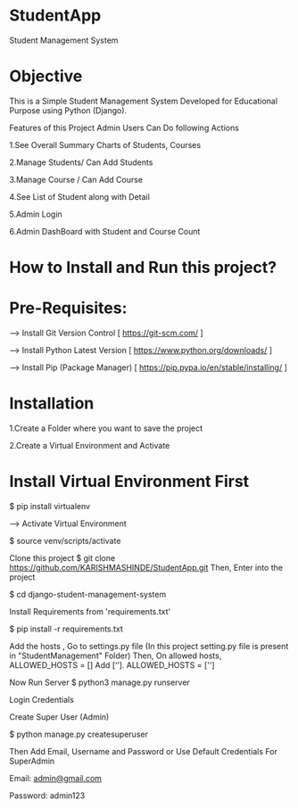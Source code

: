 # StudentApp
Student Management System

# Objective
This is a Simple Student Management System Developed for Educational Purpose using Python (Django).

Features of this Project
Admin Users Can Do following Actions

  1.See Overall Summary Charts of Students, Courses
  
  2.Manage Students/ Can Add Students
  
  3.Manage Course / Can Add Course
  
  4.See List of Student along with Detail
  
  5.Admin Login
  
  6.Admin DashBoard with Student and Course Count
  
# How to Install and Run this project?
# Pre-Requisites:

--> Install Git Version Control [ https://git-scm.com/ ]

--> Install Python Latest Version [ https://www.python.org/downloads/ ]

--> Install Pip (Package Manager) [ https://pip.pypa.io/en/stable/installing/ ]

# Installation
  1.Create a Folder where you want to save the project

  2.Create a Virtual Environment and Activate

# Install Virtual Environment First
$ pip install virtualenv

--> Activate Virtual Environment

$ source venv/scripts/activate

Clone this project
$ git clone https://github.com/KARISHMASHINDE/StudentApp.git Then, Enter into the project

$ cd django-student-management-system

Install Requirements from 'requirements.txt'

$ pip install -r requirements.txt

Add the hosts ,
Go to settings.py file (In this project setting.py file is present in "StudentManagement" Folder) Then, On allowed hosts, ALLOWED_HOSTS = [] Add [‘’]. ALLOWED_HOSTS = ['']

Now Run Server $ python3 manage.py runserver

Login Credentials

Create Super User (Admin)

$ python manage.py createsuperuser

Then Add Email, Username and Password or Use Default Credentials For SuperAdmin

Email: admin@gmail.com

Password: admin123

